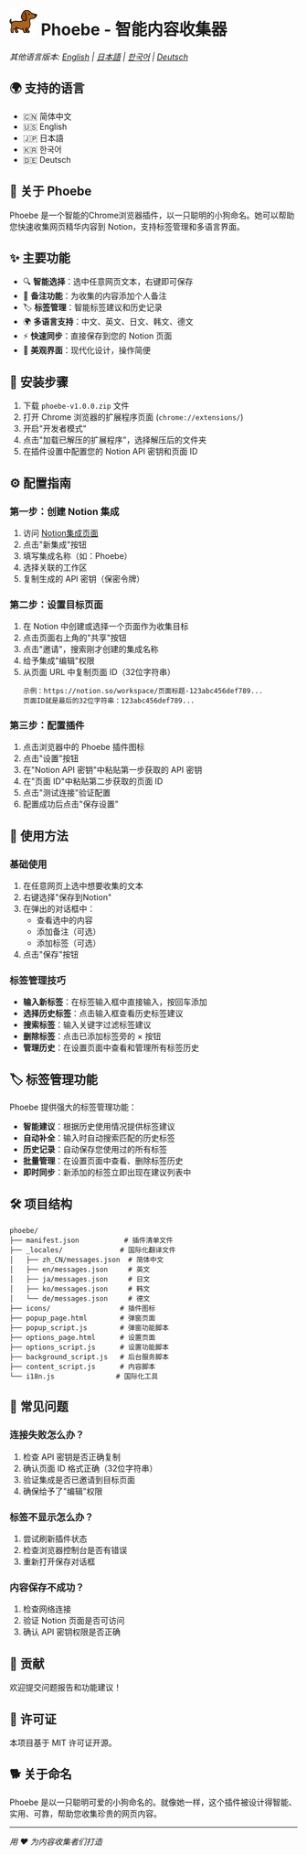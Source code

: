 # ![Logo](icons/icon48.png) Phoebe - 智能内容收集器

*其他语言版本: [English](README_en.md) | [日本語](README_ja.md) | [한국어](README_ko.md) | [Deutsch](README_de.md)*

## 🌍 支持的语言

- 🇨🇳 简体中文
- 🇺🇸 English
- 🇯🇵 日本語
- 🇰🇷 한국어
- 🇩🇪 Deutsch

## 📖 关于 Phoebe

Phoebe 是一个智能的Chrome浏览器插件，以一只聪明的小狗命名。她可以帮助您快速收集网页精华内容到 Notion，支持标签管理和多语言界面。

## ✨ 主要功能

- 🔍 **智能选择**：选中任意网页文本，右键即可保存
- 📝 **备注功能**：为收集的内容添加个人备注
- 🏷️ **标签管理**：智能标签建议和历史记录
- 🌍 **多语言支持**：中文、英文、日文、韩文、德文
- ⚡ **快速同步**：直接保存到您的 Notion 页面
- 🎨 **美观界面**：现代化设计，操作简便

## 🚀 安装步骤

1. 下载 `phoebe-v1.0.0.zip` 文件
2. 打开 Chrome 浏览器的扩展程序页面 (`chrome://extensions/`)
3. 开启"开发者模式"
4. 点击"加载已解压的扩展程序"，选择解压后的文件夹
5. 在插件设置中配置您的 Notion API 密钥和页面 ID

## ⚙️ 配置指南

### 第一步：创建 Notion 集成
1. 访问 [Notion集成页面](https://www.notion.so/my-integrations)
2. 点击"新集成"按钮
3. 填写集成名称（如：Phoebe）
4. 选择关联的工作区
5. 复制生成的 API 密钥（保密令牌）

### 第二步：设置目标页面
1. 在 Notion 中创建或选择一个页面作为收集目标
2. 点击页面右上角的"共享"按钮
3. 点击"邀请"，搜索刚才创建的集成名称
4. 给予集成"编辑"权限
5. 从页面 URL 中复制页面 ID（32位字符串）
   ```
   示例：https://notion.so/workspace/页面标题-123abc456def789...
   页面ID就是最后的32位字符串：123abc456def789...
   ```

### 第三步：配置插件
1. 点击浏览器中的 Phoebe 插件图标
2. 点击"设置"按钮
3. 在"Notion API 密钥"中粘贴第一步获取的 API 密钥
4. 在"页面 ID"中粘贴第二步获取的页面 ID
5. 点击"测试连接"验证配置
6. 配置成功后点击"保存设置"

## 📱 使用方法

### 基础使用
1. 在任意网页上选中想要收集的文本
2. 右键选择"保存到Notion"
3. 在弹出的对话框中：
   - 查看选中的内容
   - 添加备注（可选）
   - 添加标签（可选）
4. 点击"保存"按钮

### 标签管理技巧
- **输入新标签**：在标签输入框中直接输入，按回车添加
- **选择历史标签**：点击输入框查看历史标签建议
- **搜索标签**：输入关键字过滤标签建议
- **删除标签**：点击已添加标签旁的 × 按钮
- **管理历史**：在设置页面中查看和管理所有标签历史

## 🏷️ 标签管理功能

Phoebe 提供强大的标签管理功能：

- **智能建议**：根据历史使用情况提供标签建议
- **自动补全**：输入时自动搜索匹配的历史标签
- **历史记录**：自动保存您使用过的所有标签
- **批量管理**：在设置页面中查看、删除标签历史
- **即时同步**：新添加的标签立即出现在建议列表中

## 🛠️ 项目结构

```
phoebe/
├── manifest.json           # 插件清单文件
├── _locales/              # 国际化翻译文件
│   ├── zh_CN/messages.json  # 简体中文
│   ├── en/messages.json     # 英文
│   ├── ja/messages.json     # 日文
│   ├── ko/messages.json     # 韩文
│   └── de/messages.json     # 德文
├── icons/                 # 插件图标
├── popup_page.html        # 弹窗页面
├── popup_script.js        # 弹窗功能脚本
├── options_page.html      # 设置页面
├── options_script.js      # 设置功能脚本
├── background_script.js   # 后台服务脚本
├── content_script.js      # 内容脚本
└── i18n.js               # 国际化工具
```

## 🚫 常见问题

### 连接失败怎么办？
1. 检查 API 密钥是否正确复制
2. 确认页面 ID 格式正确（32位字符串）
3. 验证集成是否已邀请到目标页面
4. 确保给予了"编辑"权限

### 标签不显示怎么办？
1. 尝试刷新插件状态
2. 检查浏览器控制台是否有错误
3. 重新打开保存对话框

### 内容保存不成功？
1. 检查网络连接
2. 验证 Notion 页面是否可访问
3. 确认 API 密钥权限是否正确

## 🤝 贡献

欢迎提交问题报告和功能建议！

## 📄 许可证

本项目基于 MIT 许可证开源。

## 🐕 关于命名

Phoebe 是以一只聪明可爱的小狗命名的。就像她一样，这个插件被设计得智能、实用、可靠，帮助您收集珍贵的网页内容。

---

*用 ❤️ 为内容收集者们打造*